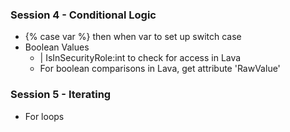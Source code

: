 ### Session 4 - Conditional Logic
- {% case var %} then when var to set up switch case
- Boolean Values 
	- | IsInSecurityRole:int to check for access in Lava
	- For boolean comparisons in Lava, get attribute 'RawValue'
### Session 5 - Iterating
- For loops
